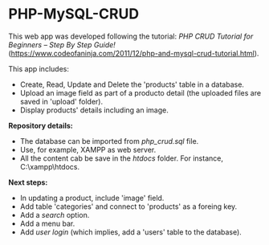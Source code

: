 # PHP-MySQL-CRUD #
This web app was developed following the tutorial: _PHP CRUD Tutorial for Beginners – Step By Step Guide!_ (https://www.codeofaninja.com/2011/12/php-and-mysql-crud-tutorial.html).

This app includes: 
- Create, Read, Update and Delete the 'products' table in a database.
- Upload an image field as part of a producto detail (the uploaded files are saved in 'upload' folder).
- Display products' details including an image. 

**Repository details:**
- The database can be imported from _php_crud.sql_ file.
- Use, for example, XAMPP as web server.
- All the content cab be save in the _htdocs_ folder. For instance, C:\xampp\htdocs\.

**Next steps:**
- In updating a product, include 'image' field.
- Add table 'categories' and connect to 'products' as a foreing key.
- Add a _search_ option.
- Add a menu bar.
- Add _user login_ (which implies, add a 'users' table to the database).

